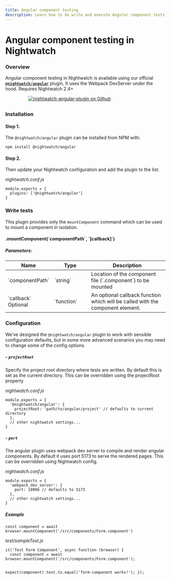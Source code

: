 ```yaml
---
title: Angular component testing
description: Learn how to do write and execute Angular component tests in Nightwatch.
---
```

<div class="page-header"><h1>Angular component testing in Nightwatch</h1></div>

### Overview
Angular component testing in Nightwatch is available using our official **[`@nightwatch/angular`][1]** plugin, It uses the Webpack DevServer under the hood. Requires Nightwatch 2.4+  

<div style="text-align: center; max-width: 80%; margin-bottom: 30px; ">
<a href="https://github.com/nightwatchjs/nightwatch-plugin-angular"><img class="github-embed" src="https://opengraph.githubassets.com/default/nightwatchjs/nightwatch-plugin-angular" alt="nightwatch-angular-plugin on Github" /></a>
</div>

### Installation

#### Step 1.
The `@nightwatch/angular` plugin can be installed from NPM with:

<pre class="hide-indicator"><code class="language-bash">npm install @nightwatch/angular</code></pre>

#### Step 2.
Then update your Nightwatch configuration and add the plugin to the list:

<div class="sample-test">
<i>nightwatch.conf.js</i><pre class="line-numbers"><code class="language-javascript">module.exports = {
  plugins: ['@nightwatch/angular']
}
</code></pre></div>


### Write tests

This plugin provides only the `mountComponent` command which can be used to mount a component in isolation.

<div class="apimethod">
  <h4>.mountComponent(`componentPath`, `[callback]`)</h4>

<h5>Parameters:</h5>
  <div class="table-responsive">
    <table class="table table-bordered table-striped">
      <thead>
      <tr>
        <th style="width: 100px;">Name</th>
        <th style="width: 100px;">Type</th>
        <th>Description</th>
      </tr>
      </thead>
      <tbody>
      <tr>
        <td>`componentPath`</td>
        <td>`string`</td>
        <td>Location of the component file (`.component`) to be mounted</td>
      </tr>
			<tr>
        <td>`callback`<br><span class="optional">Optional</span></td>
        <td>`function`</td>
        <td>An optional callback function which will be called with the component element.</td>
      </tr>
      </tbody>
    </table>
  </div>
</div>

### Configuration
We’ve designed the `@nightwatch/angular` plugin to work with sensible configuration defaults, but in some more advanced scenarios you may need to change some of the config options. 

##### - `projectRoot`
Specify the project root directory where tests are written. By default this is set as the current directory. This can be overridden using the projectRoot property

<div class="sample-test"><i>nightwatch.conf.js</i><pre class="line-numbers language-javascript"><code class="language-javascript">module.exports = {
  '@nightwatch/angular': {
    projectRoot: 'path/to/angular/project' // defaults to current directory
  },
  // other nightwatch settings...
}
</code></pre></div>

##### - `port`
The angular plugin uses webpack dev server to compile and render angular components. By default it uses port 5173 to serve the rendered pages. This can be overridden using Nightwatch config.

<div class="sample-test"><i>nightwatch.conf.js</i><pre class="line-numbers language-javascript"><code class="language-javascript">module.exports = {
  'webpack_dev_server': {
    port: 10096 // defaults to 5173
  },
  // other nightwatch settings...
}
</code></pre></div>

##### Example
<div class="sample-test"><pre data-language="javascript"><code class="language-javascript">const component = await browser.mountComponent('/src/components/Form.component')</code></pre></div>

<div class="sample-test"><i>test/sampleTest.js</i><pre class="line-numbers language-javascript"><code class="language-javascript">it('Test Form Component', async function (browser) {
  const component = await browser.mountComponent('/src/components/Form.component');

  expect(component).text.to.equal('form-component works!');
});
</code></pre></div>







[1]:	https://github.com/nightwatchjs/nightwatch-plugin-angular

